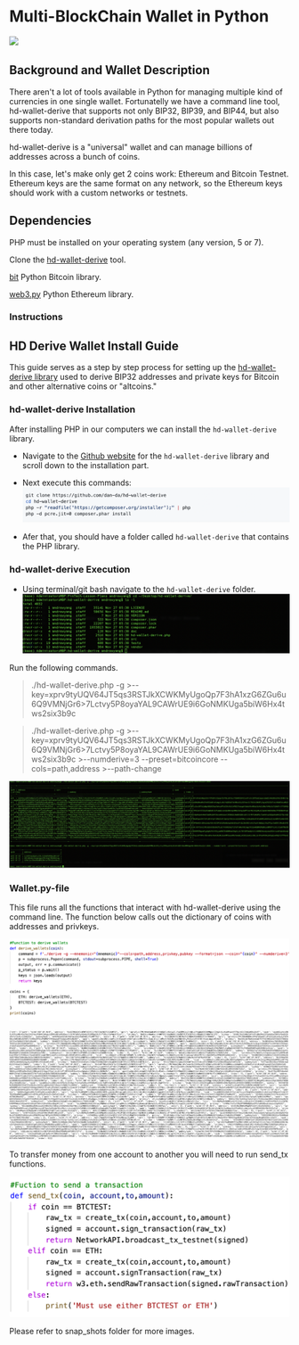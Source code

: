 # **Multi-BlockChain Wallet in Python**
![](https://www.elev8con.com/wp-content/uploads/2019/02/Do-I-need-a-cryptocurrency-wallet.jpg)

## **Background and Wallet Description**

There aren't a lot of tools available in Python for managing multiple kind of currencies in one single wallet. Fortunatelly we have a command line tool, hd-wallet-derive that supports not only BIP32, BIP39, and BIP44, but also supports non-standard derivation paths for the most popular wallets out there today.

hd-wallet-derive is a "universal" wallet and can manage billions of addresses across a bunch of coins.

In this case, let's make only get 2 coins work: Ethereum and Bitcoin Testnet. Ethereum keys are the same format on any network, so the Ethereum keys should work with a custom networks or testnets.

## **Dependencies**
PHP must be installed on your operating system (any version, 5 or 7).

Clone the [hd-wallet-derive](https://github.com/dan-da/hd-wallet-derive) tool.

[bit](https://ofek.dev/bit/) Python Bitcoin library.

[web3.py](https://github.com/ethereum/web3.py) Python Ethereum library.

### **Instructions**

## **HD Derive Wallet Install Guide**
This guide serves as a step by step process for setting up the [hd-wallet-derive library](https://github.com/dan-da/hd-wallet-derive) used to derive BIP32 addresses and private keys for Bitcoin and other alternative coins or "altcoins."

### **hd-wallet-derive Installation**
After installing PHP in our computers we can install the `hd-wallet-derive` library.

- Navigate to the [Github website](https://github.com/dan-da/hd-wallet-derive) for the `hd-wallet-derive` library and scroll down to the installation part.

- Next execute this commands:
![](snap_shots/derive_installation.png)

- Afer that, you should have a folder called `hd-wallet-derive` that contains the PHP library.


### **hd-wallet-derive Execution**

- Using terminal/git bash navigate to the `hd-wallet-derive` folder.
![](images/hd-folder.png)

Run the following commands.

> ./hd-wallet-derive.php -g >--key=xprv9tyUQV64JT5qs3RSTJkXCWKMyUgoQp7F3hA1xzG6ZGu6u6Q9VMNjGr6>7Lctvy5P8oyaYAL9CAWrUE9i6GoNMKUga5biW6Hx4tws2six3b9c

>./hd-wallet-derive.php -g >--key=xprv9tyUQV64JT5qs3RSTJkXCWKMyUgoQp7F3hA1xzG6ZGu6u6Q9VMNjGr6>7Lctvy5P8oyaYAL9CAWrUE9i6GoNMKUga5biW6Hx4tws2six3b9c >--numderive=3 --preset=bitcoincore --cols=path,address >--path-change


![](images/hd-folder1.png)

### **Wallet.py-file**
This file runs all the functions that interact with hd-wallet-derive using the command line. The function below calls out the dictionary of coins with addresses and privkeys.

![](snap_shots/def_derive_wallets.png)

![](snap_shots/coins.png)

To transfer money from one account to another you will need to run send_tx functions.

![](snap_shots/def_sent_tx.png)
    


Please refer to snap_shots folder for more images.